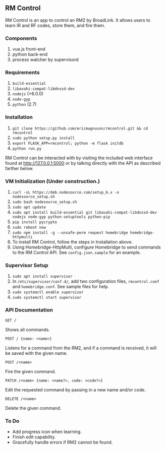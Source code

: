 ## RM Control
RM Control is an app to control an RM2 by BroadLink.  It allows users to learn IR and RF codes, store them, and fire them.

### Components
1. vue.js front-end
2. python back-end
3. process watcher by supervisord

### Requirements
1. `build-essential`
2. `libavahi-compat-libdnssd-dev`
3. `nodejs` (>6.0.0)
4. `node-gyp`
5. `python` (2.7)

### Installation
1. `git clone https://github.com/ericmagnuson/rmcontrol.git && cd rmcontrol`
2. `sudo python setup.py install`
3. `export FLASK_APP=rmcontrol; python -m flask initdb`
4. `python run.py`

RM Control can be interacted with by visiting the included web interface found at http://127.0.0.1:5000 or by talking directly with the API as described farther below.

### VM Initialization (Under construction.)
1. `curl -sL https://deb.nodesource.com/setup_6.x -o nodesource_setup.sh`
2. `sudo bash nodesource_setup.sh`
3. `sudo apt update`
4. `sudo apt install build-essential git libavahi-compat-libdnssd-dev nodejs node-gyp python-setuptools python-pip`
5. `pip install pycrypto`
6. `sudo reboot now`
7. `sudo npm install -g --unsafe-perm request homebridge homebridge-httpmulti`
8. To install RM Control, follow the steps in Installation above.
9. Using Homebridge-HttpMulti, configure Homebridge to send commands to the RM Control API. See `config.json.sample` for an example.

### Supervisor Setup
1. `sudo apt install supervisor`
2. In `/etc/supervisor/conf.d/`, add two configuration files, `rmcontrol.conf` and `homebridge.conf`. See sample files for help.
3. `sudo systemctl enable supervisor`
4. `sudo systemctl start supervisor`

### API Documentation

`GET /`

Shows all commands.

`POST / {name: <name>}`

Listens for a command from the RM2, and if a command is received, it will be saved with the given name.

`POST /<name>`

Fire the given command.

`PATCH /<name> {name: <name?>, code: <code?>}`

Edit the requested command by passing in a new name and/or code.

`DELETE /<name>`

Delete the given command.

### To Do
- Add progress icon when learning.
- Finish edit capability.
- Gracefully handle errors if RM2 cannot be found.
